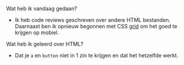 Wat heb ik vandaag gedaan?
- Ik heb code reviews geschreven over andere HTML bestanden. Daarnaast ben ik opnieuw begonnen met CSS [grid](https://github.com/nadiachaja/the-client-website/blob/main/styles/styles.css#L13-L14) om het goed te krijgen op mobiel.

Wat heb ik geleerd over HTML?
- Dat je `a` en `button` niet in 1 zin te krijgen en dat het hetzelfde werkt.